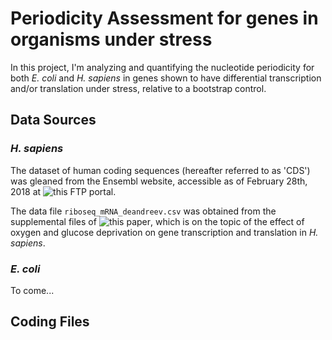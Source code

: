 # Periodicity Assessment for genes in organisms under stress

In this project, I'm analyzing and quantifying the nucleotide periodicity for
both *E. coli* and *H. sapiens* in genes shown to have differential transcription
and/or translation under stress, relative to a bootstrap control.

## Data Sources

### *H. sapiens*

The dataset of human coding sequences (hereafter referred to as 'CDS') was
gleaned from the Ensembl website, accessible as of February 28th, 2018 at
![this FTP portal](ftp://ftp.ensembl.org/pub/release-91/fasta/homo_sapiens/cds).

The data file `riboseq_mRNA_deandreev.csv` was obtained from the supplemental
files of ![this paper](https://genomebiology.biomedcentral.com/articles/10.1186/s13059-015-0651-z),
which is on the topic of the effect of oxygen and glucose deprivation on gene
transcription and translation in *H. sapiens*.

### *E. coli*

To come...

## Coding Files
